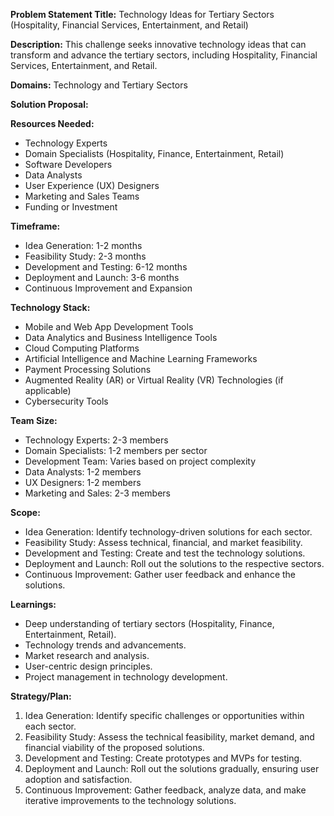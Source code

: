 **Problem Statement Title:** Technology Ideas for Tertiary Sectors (Hospitality, Financial Services, Entertainment, and Retail)

**Description:** This challenge seeks innovative technology ideas that can transform and advance the tertiary sectors, including Hospitality, Financial Services, Entertainment, and Retail.

**Domains:** Technology and Tertiary Sectors

**Solution Proposal:**

**Resources Needed:**
- Technology Experts
- Domain Specialists (Hospitality, Finance, Entertainment, Retail)
- Software Developers
- Data Analysts
- User Experience (UX) Designers
- Marketing and Sales Teams
- Funding or Investment

**Timeframe:**
- Idea Generation: 1-2 months
- Feasibility Study: 2-3 months
- Development and Testing: 6-12 months
- Deployment and Launch: 3-6 months
- Continuous Improvement and Expansion

**Technology Stack:**
- Mobile and Web App Development Tools
- Data Analytics and Business Intelligence Tools
- Cloud Computing Platforms
- Artificial Intelligence and Machine Learning Frameworks
- Payment Processing Solutions
- Augmented Reality (AR) or Virtual Reality (VR) Technologies (if applicable)
- Cybersecurity Tools

**Team Size:**
- Technology Experts: 2-3 members
- Domain Specialists: 1-2 members per sector
- Development Team: Varies based on project complexity
- Data Analysts: 1-2 members
- UX Designers: 1-2 members
- Marketing and Sales: 2-3 members

**Scope:**
- Idea Generation: Identify technology-driven solutions for each sector.
- Feasibility Study: Assess technical, financial, and market feasibility.
- Development and Testing: Create and test the technology solutions.
- Deployment and Launch: Roll out the solutions to the respective sectors.
- Continuous Improvement: Gather user feedback and enhance the solutions.

**Learnings:**
- Deep understanding of tertiary sectors (Hospitality, Finance, Entertainment, Retail).
- Technology trends and advancements.
- Market research and analysis.
- User-centric design principles.
- Project management in technology development.

**Strategy/Plan:**
1. Idea Generation: Identify specific challenges or opportunities within each sector.
2. Feasibility Study: Assess the technical feasibility, market demand, and financial viability of the proposed solutions.
3. Development and Testing: Create prototypes and MVPs for testing.
4. Deployment and Launch: Roll out the solutions gradually, ensuring user adoption and satisfaction.
5. Continuous Improvement: Gather feedback, analyze data, and make iterative improvements to the technology solutions.